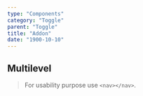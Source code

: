```yaml
---
type: "Components"
category: "Toggle"
parent: "Toggle"
title: "Addon"
date: "1900-10-10"
---
```


## Multilevel

> For usability purpose use `<nav></nav>`.

<demo>
  <demoinline src="demos/components/toggle/multilevel">
  </demoinline>
</demo>
